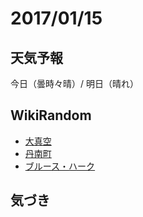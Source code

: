 # 2017/01/15

## 天気予報

今日（曇時々晴）/ 明日（晴れ）

## WikiRandom

* [大真空](https://ja.wikipedia.org/wiki/%E5%A4%A7%E7%9C%9F%E7%A9%BA)
* [丹南町](https://ja.wikipedia.org/wiki/%E4%B8%B9%E5%8D%97%E7%94%BA)
* [ブルース・ハーク](https://ja.wikipedia.org/wiki/%E3%83%96%E3%83%AB%E3%83%BC%E3%82%B9%E3%83%BB%E3%83%8F%E3%83%BC%E3%82%AF)

## 気づき


